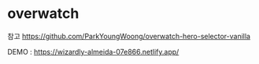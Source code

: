 # overwatch
참고 https://github.com/ParkYoungWoong/overwatch-hero-selector-vanilla


DEMO : https://wizardly-almeida-07e866.netlify.app/
